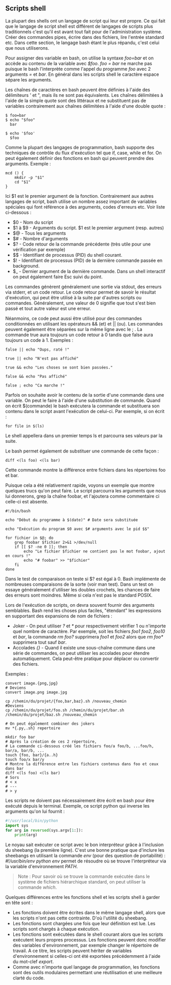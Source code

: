 ## Scripts shell

La plupart des shells ont un langage de script qui leur est propre. Ce qui fait que le langage de
script shell est différent de langages de scripts plus traditionnels c'est qu'il est avant tout fait
pour de l'administration système. Créer des commandes pipes, écrire dans des fichiers, lire l'entrée
standard etc. Dans cette section, le langage bash étant le plus répandu, c'est celui que nous
utiliserons.

Pour assigner des variable en bash, on utilise la syntaxe *foo=bar* et on accède au contenu de la
variable avec *$foo*. *foo = bar* ne marche pas puisque le bash l'interprète comme l'appel du
programme *foo* avec 2 arguments *=* et *bar*. En général dans les scripts shell le caractère espace
sépare les arguments.

Les chaînes de caractères en bash peuvent être définies à l'aide des délimiteurs ' et ", mais ils ne
sont pas équivalents. Les chaînes délimitées à l'aide de la simple quote sont des littéraux et ne
substituent pas de variables contrairement aux chaînes délimitées à l'aide d'une double quote :
```console
$ foo=bar
$ echo "$foo"
  bar

$ echo '$foo'
  $foo
```
Comme la plupart des langages de programmation, bash supporte des techniques de contrôle du flux
d'exécution tel que if, case, while et for. On peut également définir des fonctions en bash qui
peuvent prendre des arguments. Exemple :
```console
mcd () {
    mkdir -p "$1"
    cd "$1"
}
```
Ici $1 est le premier argument de la fonction. Contrairement aux autres langages de script, bash
utilise un nombre assez important de variables spéciales qui font référence à des arguments, codes
d'erreurs etc. Voir liste ci-dessous :

- $0 - Nom du script
- $1 à $9 - Arguments du script. $1 est le premier argument (resp. autres)
- $@ - Tous les arguments
- $# - Nombre d'arguments
- $? - Code retour de la commande précédente (très utile pour une vérification par exemple)
- $$ - Identifiant de processus (PID) du shell courant.
- $! - Identifiant de processus (PID) de la dernière commande passée en background.
- $_ - Dernier argument de la dernière commande. Dans un shell interactif on peut également faire
  Esc suivi du point.

Les commandes génèrent généralement une sortie via stdout, des erreurs via stderr, et un code
retour. Le code retour permet de savoir le résultat d'exécution, qui peut être utilisé à la suite
par d'autres scripts ou commandes. Généralement, une valeur de 0 signifie que tout s'est bien passé
et tout autre valeur est une erreur.

Néanmoins, ce code peut aussi être utilisé pour des commandes conditionnées en utilisant les
opérateurs && (et) et || (ou). Les commandes peuvent également être séparées sur la même ligne avec
le ; . La commande true aura toujours un code retour à 0 tandis que false aura toujours un code à 1.
Exemples :
```console
false || echo "Oups, raté !"

true || echo "N'est pas affiché"

true && echo "Les choses se sont bien passées."

false && echo "Pas affiché"

false ; echo "Ca marche !"
```
Parfois on souhaite avoir le contenu de la sortie d'une commande dans une variable. On peut le faire
à l'aide d'une substitution de commande. Quand on écrit $(commande) le bash exécutera la commande et
substituera son contenu dans le script avant l'exécution de celui-ci. Par exemple, si on écrit :
```console
for file in $(ls)
```
Le shell appellera dans un premier temps ls et parcourra ses valeurs par la suite.

Le bash permet également de substituer une commande de cette façon :
```console
diff <(ls foo) <(ls bar)
```
Cette commande montre la différence entre fichiers dans les répertoires foo et bar.

Puisque cela a été relativement rapide, voyons un exemple que montre quelques trucs qu'on peut
faire. Le script parcourra les arguments que nous lui donnerons, grep la chaîne foobar, et
l'ajoutera comme commentaire ci celle-ci est absente.
```console
#!/bin/bash

echo "Début du programme à $(date)" # Date sera substituée

echo "Exécution du program $0 avec $# arguments avec le pid $$"

for fichier in $@; do
    grep foobar $fichier 2>&1 >/dev/null
    if [[ $? -ne 0 ]]; then
        echo "Le fichier $fichier ne contient pas le mot foobar, ajout en cours !"
        echo "# foobar" >> "$fichier"
    fi
done
```
Dans le test de comparaison on teste si $? est égal à 0. Bash implémente de nombreuses comparaisons
de la sorte (voir man test). Dans un test on essaye généralement d'utiliser les doubles crochets,
les chances de faire des erreurs sont moindres. Même si cela n'est pas le standard POSIX.

Lors de l'exécution de scripts, on devra souvent fournir des arguments semblables. Bash rend les
choses plus faciles, "étendant" les expressions en supportant des expansions de nom de fichiers :

- Joker - On peut utiliser *?* et *\** pour respectivement vérifier 1 ou n'importe quel nombre de
  caractère. Par exemple, soit les fichiers *foo1* *foo2*, *foo10* et *bar*, la commande *rm foo?*
  supprimera *foo1* et *foo2* alors que *rm foo\** supprimera tout sauf *bar*.
- Accolades *{}* - Quand il existe une sous-chaîne commune dans une série de commandes, on peut
  utiliser les accolades pour étendre automatiquement. Cela peut-être pratique pour déplacer ou
  convertir des fichiers.

Exemples :
```console
convert image.{png,jpg}
# Deviens
convert image.png image.jpg

cp /chemin/du/projet/{foo,bar,baz}.sh /nouveau_chemin
#Deviens
cp /chemin/du/projet/foo.sh /chemin/du/projet/bar.sh /chemin/du/projet/baz.sh /nouveau_chemin

# On peut également combiner des jokers
mv *{.py,.sh} repertoire

mkdir foo bar
# Après la création de ces 2 répertoire,
# La commande ci-dessous créé les fichiers foo/a foo/b, ...foo/h, bar/a, bar/b, ...
touch {foo, bar}/{a..h}
touch foo/x bar/y
# Montre la différence entre les fichiers contenus dans foo et ceux dans bar
diff <(ls foo) <(ls bar)
# Sors
# < x
# ---
# > y
```
Les scripts ne doivent pas nécessairement être écrit en bash pour être exécuté depuis le terminal.
Exemple, ce script python qui inverse les arguments qu'on lui fournit :
```python
#!/usr/local/bin/python
import sys
for arg in reversed(sys.argv[1:]):
    print(arg)
```
Le noyau sait exécuter ce script avec le bon interpréteur grâce à l'inclusion du sheebang (la
première ligne). C'est une bonne pratique que d'inclure les sheebangs en utilisant la commande *env*
(pour des question de portabilité) : *#!/usr/bin/env python* *env* permet de résoudre où se trouve
l'interpréteur via la variable d'environnement *PATH*.

> Note : Pour savoir où se trouve la commande exécutée dans le système de fichiers hiérarchique
standard, on peut utiliser la commande *which*.

Quelques différences entre les fonctions shell et les scripts shell à garder en tête sont :

- Les fonctions doivent être écrites dans le même langage shell, alors que les scripts n'ont pas
  cette contrainte. D'où l'utilité du sheebang.
- Les fonctions sont chargées une fois que leur définition est lue. Les scripts sont chargés à
  chaque exécution.
- Les fonctions sont exécutées dans le shell courant alors que les scripts exécutent leurs propres
  processus. Les fonctions peuvent donc modifier des variables d'environnement, par exemple changer
  le répertoire de travail. A ce titre, les scripts peuvent hériter de variables d'environnement si
  celles-ci ont été exportées précédemment à l'aide du mot-clef *export*.
- Comme avec n'importe quel langage de programmation, les fonctions sont des outils modulaires
  permettant une réutilisation et une meilleure clarté du code.
